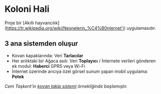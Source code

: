 # Koloni Hali

Proje bir [Akıllı hayvancılık] (https://tr.wikipedia.org/wiki/Nesnelerin_%C4%B0nternet'i) uygulamasıdır.
## 3 ana sistemden oluşur
- Kovan kapaklarında: Veri **Tarlacılar**
- Her arılıktaki bir Ağaca asılı: Veri **Toplayıcı** / İnternete verileri gönderen ek modul: **Haberci** GPRS veya Wi-Fi
- İnternet üzerinde arıcıya özel görsel sunum yapan mobil uygulama: **Petek**

_Cem Taşkent'in [kovan takip sistemi](http://kovantakip.blogspot.com.tr/) örnekliğinde başlamıştır._
